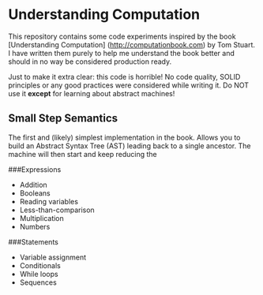 # Understanding Computation
This repository contains some code experiments inspired by the book [Understanding Computation] (http://computationbook.com) by Tom Stuart. I have written them purely to help me understand the book better and should in no way be considered production ready.

Just to make it extra clear: this code is horrible! No code quality, SOLID principles or any good practices were considered while writing it. Do NOT use it **except** for learning about abstract machines!

## Small Step Semantics
The first and (likely) simplest implementation in the book. Allows you to build an Abstract Syntax Tree (AST) leading back to a single ancestor. The machine will then start and keep reducing the 

###Expressions
- Addition
- Booleans
- Reading variables
- Less-than-comparison
- Multiplication
- Numbers

###Statements
- Variable assignment
- Conditionals
- While loops
- Sequences
